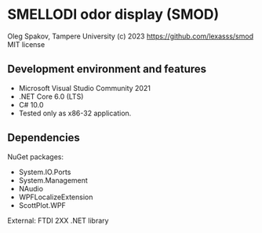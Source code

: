 # SMELLODI odor display (SMOD)

Oleg Spakov, Tampere University (c) 2023
https://github.com/lexasss/smod
MIT license

## Development environment and features

- Microsoft Visual Studio Community 2021
- .NET Core 6.0 (LTS)
- C# 10.0
- Tested only as x86-32 application.

## Dependencies

NuGet packages:
- System.IO.Ports
- System.Management
- NAudio
- WPFLocalizeExtension
- ScottPlot.WPF

External:
  FTDI 2XX .NET library
